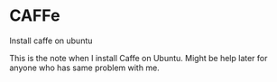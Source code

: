# CAFFe
Install caffe on ubuntu

This is the note when I install Caffe on Ubuntu. Might be help later for anyone who has same problem with me.
